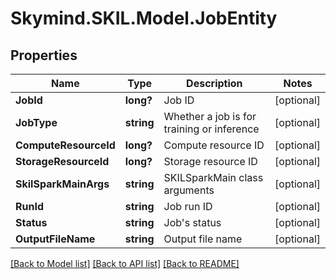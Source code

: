 # Skymind.SKIL.Model.JobEntity
## Properties

Name | Type | Description | Notes
------------ | ------------- | ------------- | -------------
**JobId** | **long?** | Job ID | [optional] 
**JobType** | **string** | Whether a job is for training or inference | [optional] 
**ComputeResourceId** | **long?** | Compute resource ID | [optional] 
**StorageResourceId** | **long?** | Storage resource ID | [optional] 
**SkilSparkMainArgs** | **string** | SKILSparkMain class arguments | [optional] 
**RunId** | **string** | Job run ID | [optional] 
**Status** | **string** | Job&#39;s status | [optional] 
**OutputFileName** | **string** | Output file name | [optional] 

[[Back to Model list]](../README.md#documentation-for-models) [[Back to API list]](../README.md#documentation-for-api-endpoints) [[Back to README]](../README.md)


